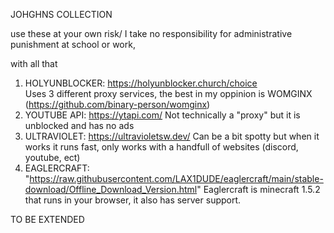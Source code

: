 JOHGHNS COLLECTION 

use these at your own risk/ I take no responsibility for administrative punishment at school or work,

with all that

1. HOLYUNBLOCKER: https://holyunblocker.church/choice  
    Uses 3 different proxy services, the best in my oppinion is WOMGINX (https://github.com/binary-person/womginx) 
2. YOUTUBE API: https://ytapi.com/
    Not technically a "proxy" but it is unblocked and has no ads
3. ULTRAVIOLET: https://ultravioletsw.dev/
    Can be a bit spotty but when it works it runs fast, only works with a handfull of websites (discord, youtube, ect)
4. EAGLERCRAFT: "https://raw.githubusercontent.com/LAX1DUDE/eaglercraft/main/stable-download/Offline_Download_Version.html"
    Eaglercraft is minecraft 1.5.2 that runs in your browser, it also has server support.

TO BE EXTENDED 
